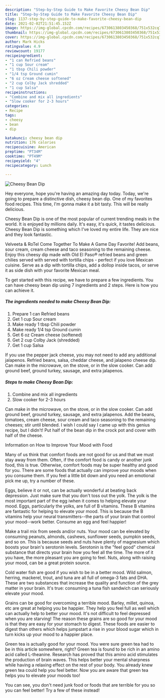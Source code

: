 ```yaml
---
description: "Step-by-Step Guide to Make Favorite Cheesy Bean Dip"
title: "Step-by-Step Guide to Make Favorite Cheesy Bean Dip"
slug: 1137-step-by-step-guide-to-make-favorite-cheesy-bean-dip
date: 2021-02-02T21:51:45.152Z
image: https://img-global.cpcdn.com/recipes/6730613803450368/751x532cq70/cheesy-bean-dip-recipe-main-photo.jpg
thumbnail: https://img-global.cpcdn.com/recipes/6730613803450368/751x532cq70/cheesy-bean-dip-recipe-main-photo.jpg
cover: https://img-global.cpcdn.com/recipes/6730613803450368/751x532cq70/cheesy-bean-dip-recipe-main-photo.jpg
author: Mark Hicks
ratingvalue: 4.9
reviewcount: 19177
recipeingredient:
- "1 can Refried beans"
- "1 cup Sour cream"
- "1 tbsp Chili powder"
- "1/4 tsp Ground cumin"
- "6 oz Cream cheese softened"
- "2 cup Colby Jack shredded"
- "1 cup Salsa"
recipeinstructions:
- "Combine and mix all ingredients"
- "Slow cooker for 2-3 hours"
categories:
- Recipe
tags:
- cheesy
- bean
- dip

katakunci: cheesy bean dip 
nutrition: 176 calories
recipecuisine: American
preptime: "PT34M"
cooktime: "PT49M"
recipeyield: "4"
recipecategory: Lunch

---
```



![Cheesy Bean Dip](https://img-global.cpcdn.com/recipes/6730613803450368/751x532cq70/cheesy-bean-dip-recipe-main-photo.jpg)

Hey everyone, hope you're having an amazing day today. Today, we're going to prepare a distinctive dish, cheesy bean dip. One of my favorites food recipes. This time, I'm gonna make it a bit tasty. This will be really delicious.

Cheesy Bean Dip is one of the most popular of current trending meals in the world. It is enjoyed by millions daily. It's easy, it's quick, it tastes delicious. Cheesy Bean Dip is something which I've loved my entire life. They are nice and they look fantastic.

Velveeta &amp; RoTel Come Together To Make A Game Day Favorite! Add beans, sour cream, cream cheese and taco seasoning to the remaining cheese. Enjoy this cheesy dip made with Old El Paso® refried beans and green chilies served with served with tortilla chips - perfect if you love Mexican cuisine. Serve as a dip with tortilla chips, add a dollop inside tacos, or serve it as side dish with your favorite Mexican meal.


To get started with this recipe, we have to prepare a few ingredients. You can have cheesy bean dip using 7 ingredients and 2 steps. Here is how you can achieve it.

<!--inarticleads1-->

##### The ingredients needed to make Cheesy Bean Dip:

1. Prepare 1 can Refried beans
1. Get 1 cup Sour cream
1. Make ready 1 tbsp Chili powder
1. Make ready 1/4 tsp Ground cumin
1. Get 6 oz Cream cheese (softened)
1. Get 2 cup Colby Jack (shredded)
1. Get 1 cup Salsa


If you use the pepper jack cheese, you may not need to add any additional jalapenos. Refried beans, salsa, cheddar cheese, and jalapeno cheese dip. Can make in the microwave, on the stove, or in the slow cooker. Can add ground beef, ground turkey, sausage, and extra jalapenos. 

<!--inarticleads2-->

##### Steps to make Cheesy Bean Dip:

1. Combine and mix all ingredients
1. Slow cooker for 2-3 hours


Can make in the microwave, on the stove, or in the slow cooker. Can add ground beef, ground turkey, sausage, and extra jalapenos. Add the beans, tomatoes, cream cheese, sour cream and taco seasoning to the remaining cheeses; stir until blended. I wish I could say I came up with this genius recipe, but I didn&#39;t! Put half of the bean dip in the crock pot and cover with half of the cheese. 

Information on How to Improve Your Mood with Food


Many of us think that comfort foods are not good for us and that we must stay away from them. Often, if the comfort food is candy or another junk food, this is true. Otherwise, comfort foods may be super healthy and good for you. There are some foods that actually can improve your moods when you consume them. If you feel a little bit down and you need an emotional pick me up, try a number of these.

Eggs, believe it or not, can be actually wonderful at beating back depression. Just make sure that you don't toss out the yolk. The yolk is the most important part of the egg iwhen it comes to helping elevate your mood. Eggs, particularly the yolks, are full of B vitamins. These B vitamins are fantastic for helping to elevate your mood. This is because the B vitamins help your neural transmitters--the parts of your brain that control your mood--work better. Consume an egg and feel happier!

Make a trail mix from seeds and/or nuts. Your mood can be elevated by consuming peanuts, almonds, cashews, sunflower seeds, pumpkin seeds, and so on. This is because seeds and nuts have plenty of magnesium which boosts your brain's serotonin levels. Serotonin is the "feel good" chemical substance that directs your brain how you feel all the time. The more of it you have, the more pleasant you are going to feel. Nuts, along with raising your mood, can be a great protein source.

Cold water fish are good if you wish to be in a better mood. Wild salmon, herring, mackerel, trout, and tuna are all full of omega-3 fats and DHA. These are two substances that increase the quality and function of the grey matter in your brain. It's true: consuming a tuna fish sandwich can seriously elevate your mood. 

Grains can be good for overcoming a terrible mood. Barley, millet, quinoa, etc are great at helping you be happier. They help you feel full as well which can actually help to better your mood. It's not difficult to feel depressed when you are starving! The reason these grains are so good for your mood is that they are easy for your stomach to digest. These foods are easier to digest than others which helps jumpstart a rise in your blood sugar which in turn kicks up your mood to a happier place.

Green tea is actually good for your mood. You were sure green tea had to be in this article somewhere, right? Green tea is found to be rich in an amino acid called L-theanine. Research has proved that this amino acid stimulates the production of brain waves. This helps better your mental sharpness while having a relaxing effect on the rest of your body. You already knew green tea could help you feel better. Now you are aware that green tea helps you to elevate your moods too!

You can see, you don't need junk food or foods that are terrible for you so you can feel better! Try a few of these instead!

